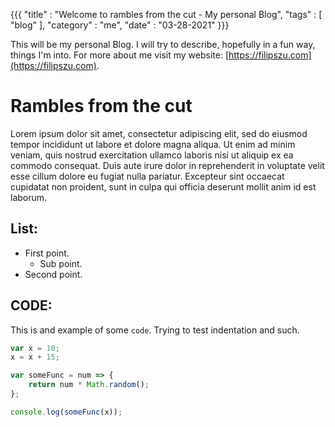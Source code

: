 {{{
    "title"    : "Welcome to rambles from the cut - My personal Blog",
    "tags"     : [ "blog" ],
    "category" : "me",
    "date"     : "03-28-2021"
}}}

This will be my personal Blog. I will try to describe, hopefully in a fun way, things I'm into. For more about me visit my website: [https://filipszu.com](https://filipszu.com).

Rambles from the cut
============
Lorem ipsum dolor sit amet, consectetur adipiscing elit, sed do eiusmod tempor incididunt ut labore et dolore magna aliqua. Ut enim ad minim veniam, quis nostrud exercitation ullamco laboris nisi ut aliquip ex ea commodo consequat. Duis aute irure dolor in reprehenderit in voluptate velit esse cillum dolore eu fugiat nulla pariatur. Excepteur sint occaecat cupidatat non proident, sunt in culpa qui officia deserunt mollit anim id est laborum.

## List:
* First point.
    * Sub point.
* Second point.

## CODE:

This is and example of some `code`. Trying to test indentation and such.

```javascript
var x = 10;
x = x + 15;

var someFunc = num => {
    return num * Math.random();
};

console.log(someFunc(x));
```